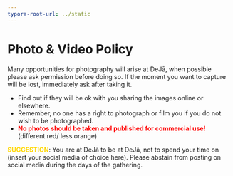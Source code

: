 ```yaml
---
typora-root-url: ../static
---
```


# **Photo & Video Policy**

Many opportunities for photography will arise at DeJā,  when possible please ask permission before doing so.   If the moment you want to capture will be lost,  immediately ask after taking it.

- Find out if they will be ok with you sharing the images online or elsewhere.
- Remember, no one has a right to photograph or film you if you do not wish to be photographed.
- <span style="color:red">**No photos should be taken and published for commercial use!**</span>  (different red/ less orange)




<span style="color:gold;">**SUGGESTION**</span>:  You are at DeJā to be at DeJā, not to spend your time on (insert your social media of choice here). Please abstain from posting on social media during the days of the gathering.